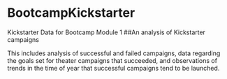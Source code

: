 # BootcampKickstarter
Kickstarter Data for Bootcamp Module 1
##An analysis of Kickstarter campaigns

This includes analysis of successful and failed campaigns, data regarding the goals set for theater campaigns that succeeded, and observations of trends in the time of year that successful campaigns tend to be launched.
